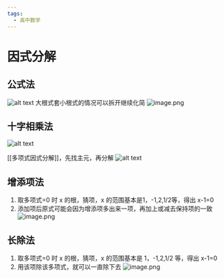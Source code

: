 ```yaml
---
tags:
  - 高中数学
---
```

# 因式分解
## 公式法
![alt text](Screenshot_2024-04-24-09-09-42-291_tv.danmaku.bili.jpg)
大根式套小根式的情况可以拆开继续化简
![image.png](https://s1.vika.cn/space/2024/05/05/d466e67d9f534189b98fc2e136d40ad1)
## 十字相乘法
![alt text](1713929423382811.jpg)

[[多项式因式分解]]，先找主元，再分解
![alt text](1713937104776124.jpg)
## 增添项法
1. 取多项式=0 时 x 的根，猜项，x 的范围基本是1，-1,2,1/2等，得出 x-1=0
2. 添加项后原式可能会因为增添项多出来一项，再加上或减去保持项的一致
![image.png](https://s1.vika.cn/space/2024/05/04/b7ff1f1bd2cc4eaa8017b2cc8dd6f063)
## 长除法
1. 取多项式=0 时 x 的根，猜项，x 的范围基本是 1，-1,2,1/2 等，得出 x-1=0
2. 用该项除该多项式，就可以一直除下去
![image.png](https://s1.vika.cn/space/2024/05/04/83091d5e32fe4284a9ff09fd11eebe1c)
